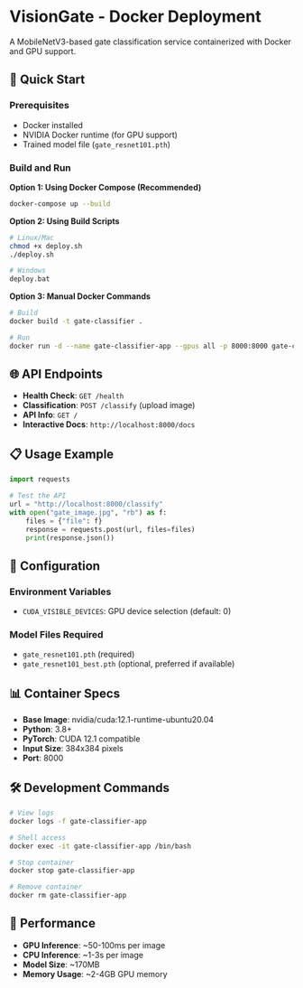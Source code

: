 # VisionGate - Docker Deployment

A MobileNetV3-based gate classification service containerized with Docker and GPU support.

## 🚀 Quick Start

### Prerequisites
- Docker installed
- NVIDIA Docker runtime (for GPU support)
- Trained model file (`gate_resnet101.pth`)

### Build and Run

**Option 1: Using Docker Compose (Recommended)**
```bash
docker-compose up --build
```

**Option 2: Using Build Scripts**
```bash
# Linux/Mac
chmod +x deploy.sh
./deploy.sh

# Windows
deploy.bat
```

**Option 3: Manual Docker Commands**
```bash
# Build
docker build -t gate-classifier .

# Run
docker run -d --name gate-classifier-app --gpus all -p 8000:8000 gate-classifier
```

## 🌐 API Endpoints

- **Health Check**: `GET /health`
- **Classification**: `POST /classify` (upload image)
- **API Info**: `GET /`
- **Interactive Docs**: `http://localhost:8000/docs`

## 📋 Usage Example

```python
import requests

# Test the API
url = "http://localhost:8000/classify"
with open("gate_image.jpg", "rb") as f:
    files = {"file": f}
    response = requests.post(url, files=files)
    print(response.json())
```

## 🔧 Configuration

### Environment Variables
- `CUDA_VISIBLE_DEVICES`: GPU device selection (default: 0)

### Model Files Required
- `gate_resnet101.pth` (required)
- `gate_resnet101_best.pth` (optional, preferred if available)

## 📊 Container Specs
- **Base Image**: nvidia/cuda:12.1-runtime-ubuntu20.04
- **Python**: 3.8+
- **PyTorch**: CUDA 12.1 compatible
- **Input Size**: 384x384 pixels
- **Port**: 8000

## 🛠 Development Commands

```bash
# View logs
docker logs -f gate-classifier-app

# Shell access
docker exec -it gate-classifier-app /bin/bash

# Stop container
docker stop gate-classifier-app

# Remove container
docker rm gate-classifier-app
```

## 🎯 Performance
- **GPU Inference**: ~50-100ms per image
- **CPU Inference**: ~1-3s per image
- **Model Size**: ~170MB
- **Memory Usage**: ~2-4GB GPU memory